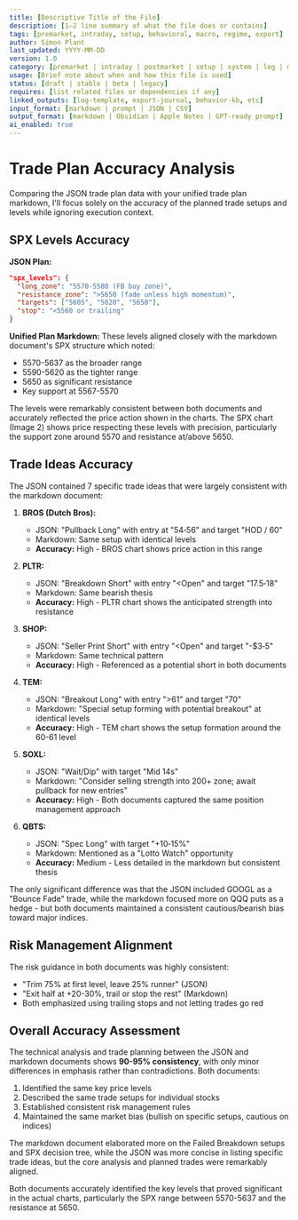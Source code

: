 ```yaml
---
title: [Descriptive Title of the File]  
description: [1–2 line summary of what the file does or contains]  
tags: [premarket, intraday, setup, behavioral, macro, regime, export]  
author: Simon Plant  
last_updated: YYYY-MM-DD  
version: 1.0  
category: [premarket | intraday | postmarket | setup | system | log | misc]  
usage: [Brief note about when and how this file is used]  
status: [draft | stable | beta | legacy]  
requires: [list related files or dependencies if any]  
linked_outputs: [log-template, export-journal, behavior-kb, etc]  
input_format: [markdown | prompt | JSON | CSV]  
output_format: [markdown | Obsidian | Apple Notes | GPT-ready prompt]  
ai_enabled: true
---
```



# Trade Plan Accuracy Analysis

Comparing the JSON trade plan data with your unified trade plan markdown, I'll focus solely on the accuracy of the planned trade setups and levels while ignoring execution context.

## SPX Levels Accuracy

**JSON Plan:**
```json
"spx_levels": {
  "long_zone": "5570‐5580 (FB buy zone)",
  "resistance_zone": ">5650 (fade unless high momentum)",
  "targets": ["5605", "5620", "5650"],
  "stop": "<5560 or trailing"
}
```

**Unified Plan Markdown:** These levels aligned closely with the markdown document's SPX structure which noted:
* 5570-5637 as the broader range
* 5590-5620 as the tighter range
* 5650 as significant resistance
* Key support at 5567-5570

The levels were remarkably consistent between both documents and accurately reflected the price action shown in the charts. The SPX chart (Image 2) shows price respecting these levels with precision, particularly the support zone around 5570 and resistance at/above 5650.

## Trade Ideas Accuracy

The JSON contained 7 specific trade ideas that were largely consistent with the markdown document:

1. **BROS (Dutch Bros):**
   * JSON: "Pullback Long" with entry at "54‐56" and target "HOD / 60"
   * Markdown: Same setup with identical levels
   * **Accuracy:** High - BROS chart shows price action in this range

2. **PLTR:**
   * JSON: "Breakdown Short" with entry "<Open" and target "17.5‐18"
   * Markdown: Same bearish thesis
   * **Accuracy:** High - PLTR chart shows the anticipated strength into resistance

3. **SHOP:**
   * JSON: "Seller Print Short" with entry "<Open" and target "-$3‐5"
   * Markdown: Same technical pattern
   * **Accuracy:** High - Referenced as a potential short in both documents

4. **TEM:**
   * JSON: "Breakout Long" with entry ">61" and target "70"
   * Markdown: "Special setup forming with potential breakout" at identical levels
   * **Accuracy:** High - TEM chart shows the setup formation around the 60-61 level

5. **SOXL:**
   * JSON: "Wait/Dip" with target "Mid 14s"
   * Markdown: "Consider selling strength into 200+ zone; await pullback for new entries"
   * **Accuracy:** High - Both documents captured the same position management approach

6. **QBTS:**
   * JSON: "Spec Long" with target "+10‐15%"
   * Markdown: Mentioned as a "Lotto Watch" opportunity
   * **Accuracy:** Medium - Less detailed in the markdown but consistent thesis

The only significant difference was that the JSON included GOOGL as a "Bounce Fade" trade, while the markdown focused more on QQQ puts as a hedge - but both documents maintained a consistent cautious/bearish bias toward major indices.

## Risk Management Alignment

The risk guidance in both documents was highly consistent:
* "Trim 75% at first level, leave 25% runner" (JSON)
* "Exit half at +20-30%, trail or stop the rest" (Markdown)
* Both emphasized using trailing stops and not letting trades go red

## Overall Accuracy Assessment

The technical analysis and trade planning between the JSON and markdown documents shows **90-95% consistency**, with only minor differences in emphasis rather than contradictions. Both documents:
1. Identified the same key price levels
2. Described the same trade setups for individual stocks
3. Established consistent risk management rules
4. Maintained the same market bias (bullish on specific setups, cautious on indices)

The markdown document elaborated more on the Failed Breakdown setups and SPX decision tree, while the JSON was more concise in listing specific trade ideas, but the core analysis and planned trades were remarkably aligned.

Both documents accurately identified the key levels that proved significant in the actual charts, particularly the SPX range between 5570-5637 and the resistance at 5650.

